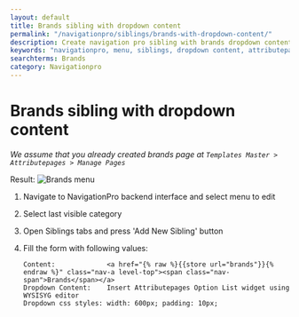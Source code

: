 ```yaml
---
layout: default
title: Brands sibling with dropdown content
permalink: "/navigationpro/siblings/brands-with-dropdown-content/"
description: Create navigation pro sibling with brands dropdown content
keywords: "navigationpro, menu, siblings, dropdown content, attributepages"
searchterms: Brands
category: Navigationpro
---
```


# Brands sibling with dropdown content

*We assume that you already created brands page at
`Templates Master > Attributepages > Manage Pages`*

Result:
![Brands menu](https://i.cloudup.com/uEOSIxvLUB-3000x3000.png)

1.  Navigate to NavigationPro backend interface and select menu to edit
2.  Select last visible category
3.  Open Siblings tabs and press 'Add New Sibling' button
4.  Fill the form with following values:

    ```
    Content:             <a href="{% raw %}{{store url="brands"}}{% endraw %}" class="nav-a level-top"><span class="nav-span">Brands</span></a>
    Dropdown Content:    Insert Attributepages Option List widget using WYSISYG editor
    Dropdown css styles: width: 600px; padding: 10px;
    ```
